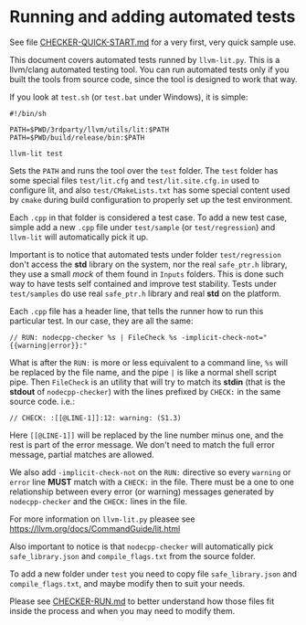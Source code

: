 Running and adding automated tests
==================================

See file [CHECKER-QUICK-START.md](CHECKER-QUICK-START.md) for a very first, very quick sample use.

This document covers automated tests runned by `llvm-lit.py`. This is a llvm/clang automated testing tool. You can run automated tests only if you built the tools from source code, since the tool is designed to work that way.

If you look at `test.sh` (or `test.bat` under Windows), it is simple:

	#!/bin/sh

	PATH=$PWD/3rdparty/llvm/utils/lit:$PATH
	PATH=$PWD/build/release/bin:$PATH

	llvm-lit test

Sets the `PATH` and runs the tool over the `test` folder. The `test` folder has some special files `test/lit.cfg` and `test/lit.site.cfg.in` used to configure lit, and also `test/CMakeLists.txt` has some special content used by `cmake` during build configuration to properly set up the test environment.

Each `.cpp` in that folder is considered a test case. To add a new test case, simple add a new `.cpp` file under `test/sample` (or `test/regression`) and `llvm-lit` will automatically pick it up. 

Important is to notice that automated tests under folder `test/regression` don't access the __std__ library on the system, nor the real `safe_ptr.h` library, they use a small _mock_ of them found in `Inputs` folders. This is done such way to have tests self contained and improve test stability. Tests under `test/samples` do use real `safe_ptr.h` library and real __std__ on the platform.


Each `.cpp` file has a header line, that tells the runner how to run this particular test. In our case, they are all the same:

	// RUN: nodecpp-checker %s | FileCheck %s -implicit-check-not="{{warning|error}}:"


What is after the `RUN:` is more or less equivalent to a command line, `%s` will be replaced by the file name, and the pipe `|` is like a normal shell script pipe.
Then `FileCheck` is an utility that will try to match its __stdin__ (that is the __stdout__ of `nodecpp-checker`) with the lines prefixed by `CHECK:` in the same source code. i.e.:

	// CHECK: :[[@LINE-1]]:12: warning: (S1.3)

Here `[[@LINE-1]]` will be replaced by the line number minus one, and the rest is part of the error message. We don't need to match the full error message, partial matches are allowed.

We also add `-implicit-check-not` on the `RUN:` directive so every `warning` or `error` line __MUST__ match with a `CHECK:` in the file.
There must be a one to one relationship between every error (or warning) messages generated by `nodecpp-checker` and the `CHECK:` lines in the file.


For more information on `llvm-lit.py` pleasee see https://llvm.org/docs/CommandGuide/lit.html


Also important to notice is that `nodecpp-checker` will automatically pick `safe_library.json` and `compile_flags.txt` from the source folder.

To add a new folder under `test` you need to copy file `safe_library.json` and `compile_flags.txt`, and maybe modify then to suit your needs.

Please see [CHECKER-RUN.md](CHECKER-RUN.md) to better understand how those files fit inside the process and when you may need to modify them.




